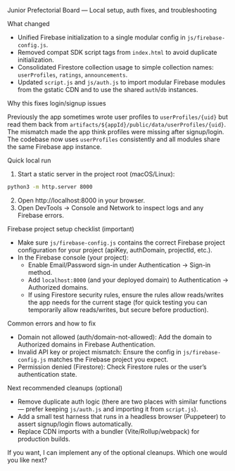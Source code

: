 Junior Prefectorial Board — Local setup, auth fixes, and troubleshooting

What changed

- Unified Firebase initialization to a single modular config in `js/firebase-config.js`.
- Removed compat SDK script tags from `index.html` to avoid duplicate initialization.
- Consolidated Firestore collection usage to simple collection names: `userProfiles`, `ratings`, `announcements`.
- Updated `script.js` and `js/auth.js` to import modular Firebase modules from the gstatic CDN and to use the shared `auth`/`db` instances.

Why this fixes login/signup issues

Previously the app sometimes wrote user profiles to `userProfiles/{uid}` but read them back from `artifacts/${appId}/public/data/userProfiles/{uid}`. The mismatch made the app think profiles were missing after signup/login. The codebase now uses `userProfiles` consistently and all modules share the same Firebase app instance.

Quick local run

1. Start a static server in the project root (macOS/Linux):

```bash
python3 -m http.server 8000
```

2. Open http://localhost:8000 in your browser.
3. Open DevTools → Console and Network to inspect logs and any Firebase errors.

Firebase project setup checklist (important)

- Make sure `js/firebase-config.js` contains the correct Firebase project configuration for your project (apiKey, authDomain, projectId, etc.).
- In the Firebase console (your project):
  - Enable Email/Password sign-in under Authentication → Sign-in method.
  - Add `localhost:8000` (and your deployed domain) to Authentication → Authorized domains.
  - If using Firestore security rules, ensure the rules allow reads/writes the app needs for the current stage (for quick testing you can temporarily allow reads/writes, but secure before production).

Common errors and how to fix

- Domain not allowed (auth/domain-not-allowed): Add the domain to Authorized domains in Firebase Authentication.
- Invalid API key or project mismatch: Ensure the config in `js/firebase-config.js` matches the Firebase project you expect.
- Permission denied (Firestore): Check Firestore rules or the user’s authentication state.

Next recommended cleanups (optional)

- Remove duplicate auth logic (there are two places with similar functions — prefer keeping `js/auth.js` and importing it from `script.js`).
- Add a small test harness that runs in a headless browser (Puppeteer) to assert signup/login flows automatically.
- Replace CDN imports with a bundler (Vite/Rollup/webpack) for production builds.

If you want, I can implement any of the optional cleanups. Which one would you like next?